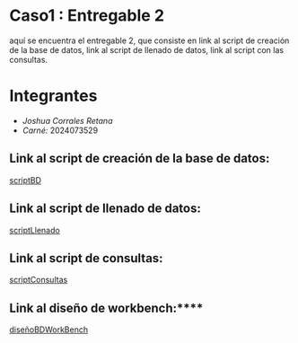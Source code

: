 # Caso1 : Entregable 2
aquí se encuentra el entregable 2, que consiste en link al script de creación de la base de datos, link al script de llenado de datos, link al script con las consultas.


# Integrantes
- *Joshua Corrales Retana*  
- *Carné:* 2024073529


## Link al script de creación de la base de datos:
[scriptBD](https://github.com/joshuacorraless/Caso-1--Entregable-2/blob/main/scriptllenadobd.sql)


## Link al script de llenado de datos:
[scriptLlenado](https://github.com/joshuacorraless/Caso-1--Entregable-2/blob/main/Llenado.md)


## Link al script de consultas:
[scriptConsultas](https://github.com/joshuacorraless/Caso-1--Entregable-2/blob/main/Consultas.md)


## Link al diseño de workbench:****
[diseñoBDWorkBench](https://github.com/joshuacorraless/caso1-entrgable2/blob/main/disenioBDFinal.pdf)
